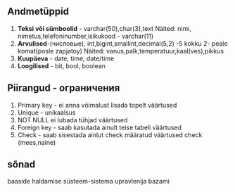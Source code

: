 ## Andmetüppid
1. **Teksi või sümboolid** - varchar(50),char(3),text
Näited: nimi, nimetus,telefoninumber,isikukood - varchar(11)
2. **Arvulised**-(числовые), int,bigint,smallint,decimal(5,2) -5 kokku 2- peale komat(posle zapjatoy)
Näited: vanus,palk,temperatuur,kaal(ves),pikkus
3. **Kuupäeva** - date, time, date/time
4. **Loogilised** - bit, bool, boolean

## Piirangud - ограничения 
1. Primary key - ei anna võimalust lisada topelt väärtused
2. Unique - unikaalsus
3. NOT NULL ei lubada tühjad väärtused
4. Foreign key - saab kasutada ainult teise tabeli väärtused
5. Check - saab sisestada ainlut check määratud väärtused check (mees,naine)

## sõnad
baaside haldamise süsteem-sistema upravlenija bazami

